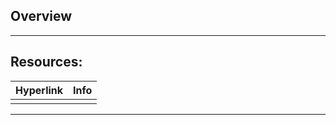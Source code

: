 
## Overview

***

## Resources:

| Hyperlink | Info |
| --------- | ---- |
|           |      |

[^1]: 

***
